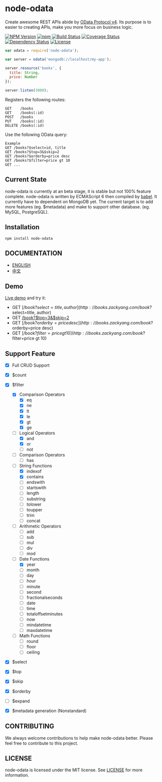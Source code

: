 node-odata
==========

Create awesome REST APIs abide by [OData Protocol v4](http://www.odata.org/).  Its purpose is to easier to creating APIs, make you more focus on business logic.

  [![NPM Version](https://img.shields.io/npm/v/node-odata.svg?style=flat)](https://www.npmjs.org/package/node-odata)
  [![npm](https://img.shields.io/npm/dm/node-odata.svg?style=flat)](https://www.npmjs.org/package/node-odata)
  [![Build Status](https://travis-ci.org/TossShinHwa/node-odata.svg?branch=master)](https://travis-ci.org/TossShinHwa/node-odata)
  [![Coverage Status](https://coveralls.io/repos/TossShinHwa/node-odata/badge.svg?branch=master)](https://coveralls.io/r/TossShinHwa/node-odata?branch=master)
  [![Dependency Status](https://david-dm.org/TossShinHwa/node-odata.svg?style=flat)](https://david-dm.org/TossShinHwa/node-odata)
  [![License](http://img.shields.io/npm/l/node-odata.svg?style=flat)](https://raw.githubusercontent.com/TossShinHwa/node-odata/master/LICENSE)

```JavaScript
var odata = require('node-odata');

var server = odata('mongodb://localhost/my-app');

server.resource('books', { 
  title: String, 
  price: Number 
});

server.listen(3000);
```

Registers the following routes:

```
GET    /books
GET    /books(:id)
POST   /books
PUT    /books(:id)
DELETE /books(:id)
```

Use the following OData query:

```
Example
GET /books?$select=id, title
GET /books?$top=3&$skip=2
GET /books?$orderby=price desc
GET /books?$filter=price gt 10
GET ...
```


## Current State

node-odata is currently at an beta stage, it is stable but not 100% feature complete. 
node-odata is written by ECMAScript 6 then compiled by [babel](https://babeljs.io/).
It currently have to dependent on MongoDB yet. 
The current target is to add more features (eg. $metadata) and make to support other database. (eg. MySQL, PostgreSQL).

## Installation

```
npm install node-odata
```


## DOCUMENTATION

- [ENGLISH](http://tossshinhwa.github.io/node-odata/en/)
- [中文](http://tossshinhwa.github.io/node-odata/cn/)


## Demo

[Live demo](http://books.zackyang.com/book) and try it:

* GET [/book?$select=title, author](http://books.zackyang.com/book?$select=title, author)
* GET [/book?$top=3&$skip=2](http://books.zackyang.com/book?$top=3&$skip=2)
* GET [/book?$orderby=price desc](http://books.zackyang.com/book?$orderby=price desc)
* GET [/book?$filter=price gt 10](http://books.zackyang.com/book?$filter=price gt 10)

## Support Feature

* [x] Full CRUD Support
* [x] $count
* [x] $filter
  * [x] Comparison Operators
  	* [x] eq
  	* [x] ne
  	* [x] lt
  	* [x] le
  	* [x] gt
  	* [x] ge
  * [ ] Logical Operators
  	* [x] and
  	* [x] or
  	* [ ] not
  * [ ] Comparison Operators
    * [ ] has
  * [ ] String Functions
  	* [x] indexof
  	* [x] contains
  	* [ ] endswith
  	* [ ] startswith
  	* [ ] length
  	* [ ] substring
  	* [ ] tolower
  	* [ ] toupper
  	* [ ] trim
  	* [ ] concat
  * [ ] Arithmetic Operators
  	* [ ] add
  	* [ ] sub
  	* [ ] mul
  	* [ ] div
  	* [ ] mod
  * [ ] Date Functions
  	* [x] year
  	* [ ] month
  	* [ ] day
  	* [ ] hour
  	* [ ] minute
  	* [ ] second
  	* [ ] fractionalseconds
  	* [ ] date
  	* [ ] time
  	* [ ] totaloffsetminutes
  	* [ ] now
  	* [ ] mindatetime
  	* [ ] maxdatetime
  * [ ] Math Functions
  	* [ ] round
  	* [ ] floor
  	* [ ] ceiling
* [x] $select
* [x] $top
* [x] $skip
* [x] $orderby
* [ ] $expand
* [x] $metadata generation (Nonstandard)


## CONTRIBUTING

We always welcome contributions to help make node-odata better. Please feel free to contribute to this project.


## LICENSE

node-odata is licensed under the MIT license. See [LICENSE](LICENSE) for more information.
